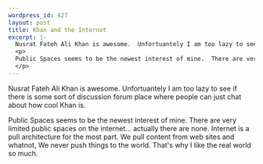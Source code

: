 ```yaml
--- 
wordpress_id: 427
layout: post
title: Khan and the Internet
excerpt: |-
  Nusrat Fateh Ali Khan is awesome.  Unfortuantely I am too lazy to see if there is some sort of discussion forum place where people can just chat about how cool Khan is.
  <p>
  Public Spaces seems to be the newest interest of mine.  There are very limited public spaces on the internet... actually there are none.  Internet is a pull architecture for the most part.  We pull content from web sites and whatnot, We never push things to the world.  That's why I like the real world so much.
  </p>
---
```

Nusrat Fateh Ali Khan is awesome.  Unfortuantely I am too lazy to see if there is some sort of discussion forum place where people can just chat about how cool Khan is.
<p>
Public Spaces seems to be the newest interest of mine.  There are very limited public spaces on the internet... actually there are none.  Internet is a pull architecture for the most part.  We pull content from web sites and whatnot, We never push things to the world.  That's why I like the real world so much.
</p>
